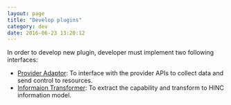 ```yaml
---
layout: page
title: "Develop plugins"
category: dev
date: 2016-06-23 13:20:12
---
```



In order to develop new plugin, developer must implement two following interfaces:

 - [Provider Adaptor](https://github.com/SINCConcept/HINC/blob/master/collector/src/main/java/sinc/hinc/abstraction/ResourceDriver/ProviderAdaptor.java): To interface with the provider APIs to collect data and send control to resources.
 - [Informaion Transformer](https://github.com/SINCConcept/HINC/tree/master/collector/src/main/java/sinc/hinc/abstraction/transformer): To extract the capability and transform to HINC information model.

